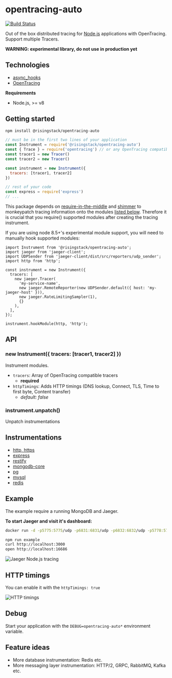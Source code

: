 # opentracing-auto

[![Build Status](https://travis-ci.org/RisingStack/opentracing-auto.svg?branch=master)](https://travis-ci.org/RisingStack/opentracing-auto)  

Out of the box distributed tracing for [Node.js](https://nodejs.org) applications with OpenTracing.
Support multiple Tracers.

**WARNING: experimental library, do not use in production yet**

## Technologies

- [async_hooks](https://github.com/nodejs/node/blob/master/doc/api/async_hooks.md)
- [OpenTracing](http://opentracing.io/)

**Requirements**

- Node.js, >= v8

## Getting started

```sh
npm install @risingstack/opentracing-auto
```

```js
// must be in the first two lines of your application
const Instrument = require('@risingstack/opentracing-auto')
const { Trace } = require('opentracing') // or any OpenTracing compatible tracer like jaeger-client
const tracer1 = new Tracer()
const tracer2 = new Tracer()

const instrument = new Instrument({
  tracers: [tracer1, tracer2]
})

// rest of your code
const express = require('express')
// ...
```

This package depends
on [require-in-the-middle](https://github.com/opbeat/require-in-the-middle)
and [shimmer](https://www.npmjs.com/package/shimmer) to monkeypatch tracing
information onto the modules [listed below](#Instrumentations). Therefore it is
crucial that you require() supported modules after creating the tracing
instrument.

If you are using node 8.5+'s experimental module support, you will need to
manually hook supported modules:

```
import Instrument from '@risingstack/opentracing-auto';
import jaeger from 'jaeger-client';
import UDPSender from 'jaeger-client/dist/src/reporters/udp_sender';
import http from 'http';

const instrument = new Instrument({
  tracers: [
    new jaeger.Tracer(
      'my-service-name',
      new jaeger.RemoteReporter(new UDPSender.default({ host: 'my-jaeger-host' })),
      new jaeger.RateLimitingSampler(1),
      {}
    ),
  ],
});

instrument.hookModule(http, 'http');

```

## API

### new Instrument({ tracers: [tracer1, tracer2] })

Instrument modules.

- `tracers`: Array of OpenTracing compatible tracers
  - **required**
- `httpTimings`: Adds HTTP timings (DNS lookup, Connect, TLS, Time to first byte, Content transfer)
  - *default: false*

### instrument.unpatch()

Unpatch instrumentations

## Instrumentations

- [http, https](https://nodejs.org/api/http.html)
- [express](https://expressjs.com/)
- [restify](http://restify.com/)
- [mongodb-core](https://www.npmjs.com/package/mongodb-core)
- [pg](https://www.npmjs.com/package/pg)
- [mysql](https://www.npmjs.com/package/mysql)
- [redis](https://www.npmjs.com/package/redis)

## Example

The example require a running MongoDB and Jaeger.

**To start Jaeger and visit it's dashboard:**

```sh
docker run -d -p5775:5775/udp -p6831:6831/udp -p6832:6832/udp -p5778:5778 -p16686:16686 -p14268:14268 jaegertracing/all-in-one:latest && open http://localhost:16686
```

```sh
npm run example
curl http://localhost:3000
open http://localhost:16686
```

![Jaeger Node.js tracing](images/distributed_tracing.png)

## HTTP timings

You can enable it with the `httpTimings: true`

![HTTP timings](images/http_timings.png)

## Debug

Start your application with the `DEBUG=opentracing-auto*` environment variable.

## Feature ideas

- More database instrumentation: Redis etc.
- More messaging layer instrumentation: HTTP/2, GRPC, RabbitMQ, Kafka etc.

